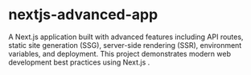 # nextjs-advanced-app
A Next.js application built with advanced features including API routes, static site generation (SSG), server-side rendering (SSR), environment variables, and deployment. This project demonstrates modern web development best practices using Next.js .
